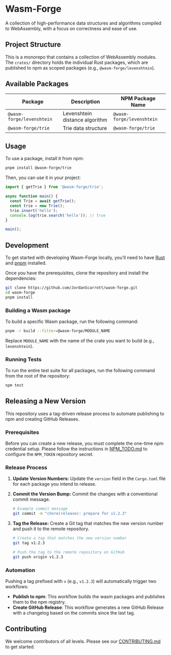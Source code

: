 # Wasm-Forge

A collection of high-performance data structures and algorithms compiled to WebAssembly, with a focus on correctness and ease of use.

## Project Structure

This is a monorepo that contains a collection of WebAssembly modules. The `crates/` directory holds the individual Rust packages, which are published to npm as scoped packages (e.g., `@wasm-forge/levenshtein`).

## Available Packages

| Package                   | Description                               | NPM Package Name          |
| ------------------------- | ----------------------------------------- | ------------------------- |
| `@wasm-forge/levenshtein` | Levenshtein distance algorithm            | `@wasm-forge/levenshtein` |
| `@wasm-forge/trie`        | Trie data structure                       | `@wasm-forge/trie`        |

## Usage

To use a package, install it from npm:

```bash
pnpm install @wasm-forge/trie
```

Then, you can use it in your project:

```javascript
import { getTrie } from '@wasm-forge/trie';

async function main() {
  const Trie = await getTrie();
  const trie = new Trie();
  trie.insert('hello');
  console.log(trie.search('hello')); // true
}

main();
```

## Development

To get started with developing Wasm-Forge locally, you'll need to have [Rust](https://www.rust-lang.org/tools/install) and [pnpm](https://pnpm.io/installation) installed.

Once you have the prerequisites, clone the repository and install the dependencies:

```bash
git clone https://github.com/JordanScarrott/wasm-forge.git
cd wasm-forge
pnpm install
```

### Building a Wasm package

To build a specific Wasm package, run the following command:

```bash
pnpm -r build --filter=@wasm-forge/MODULE_NAME
```
Replace `MODULE_NAME` with the name of the crate you want to build (e.g., `levenshtein`).

### Running Tests

To run the entire test suite for all packages, run the following command from the root of the repository:

```bash
npm test
```

## Releasing a New Version

This repository uses a tag-driven release process to automate publishing to npm and creating GitHub Releases.

### Prerequisites

Before you can create a new release, you must complete the one-time npm credential setup. Please follow the instructions in [NPM_TODO.md](NPM_TODO.md) to configure the `NPM_TOKEN` repository secret.

### Release Process

1.  **Update Version Numbers:**
    Update the `version` field in the `Cargo.toml` file for each package you intend to release.

2.  **Commit the Version Bump:**
    Commit the changes with a conventional commit message.
    ```bash
    # Example commit message
    git commit -m "chore(release): prepare for v1.2.3"
    ```

3.  **Tag the Release:**
    Create a Git tag that matches the new version number and push it to the remote repository.

    ```bash
    # Create a tag that matches the new version number
    git tag v1.2.3

    # Push the tag to the remote repository on GitHub
    git push origin v1.2.3
    ```

### Automation

Pushing a tag prefixed with `v` (e.g., `v1.2.3`) will automatically trigger two workflows:
*   **Publish to npm**: This workflow builds the wasm packages and publishes them to the npm registry.
*   **Create GitHub Release**: This workflow generates a new GitHub Release with a changelog based on the commits since the last tag.

## Contributing

We welcome contributors of all levels. Please see our [CONTRIBUTING.md](CONTRIBUTING.md) to get started.
